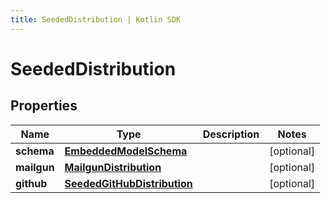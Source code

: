 ```yaml
---
title: SeededDistribution | Kotlin SDK
---
```




# SeededDistribution

## Properties
Name | Type | Description | Notes
------------ | ------------- | ------------- | -------------
**schema** | [**EmbeddedModelSchema**](EmbeddedModelSchema) |  |  [optional]
**mailgun** | [**MailgunDistribution**](MailgunDistribution) |  |  [optional]
**github** | [**SeededGitHubDistribution**](SeededGitHubDistribution) |  |  [optional]




